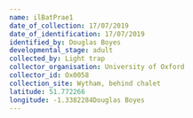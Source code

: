 ```yaml
---
name: ilBatPrae1
date_of_collection: 17/07/2019
date_of_identification: 17/07/2019
identified_by: Douglas Boyes
developmental_stage: adult
collected_by: Light trap
collector_organisation: University of Oxford
collector_id: Ox0058
collection_site: Wytham, behind chalet
latitude: 51.772266
longitude: -1.3382284Douglas Boyes
---
```

